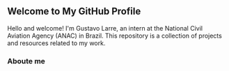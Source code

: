 ## Welcome to My GitHub Profile

Hello and welcome! I'm Gustavo Larre, an intern at the National Civil Aviation Agency (ANAC) in Brazil. This repository is a collection of projects and resources related to my work.

### Aboute me

